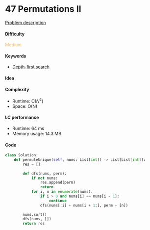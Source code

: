 47 Permutations II
=======================
[Problem description](https://leetcode.com/problems/permutations-ii/)

#### Difficulty
<span style="color:#FABC60">Medium</span>

#### Keywords
- [Depth-first search](../categories/dfs.md)

#### Idea


#### Complexity
- Runtime: O($N^2$)
- Space: O(N)

#### LC performance
- Runtime: 64 ms
- Memory usage: 14.3 MB

#### Code
```python
class Solution:
    def permuteUnique(self, nums: List[int]) -> List[List[int]]:
        res = []
        
        def dfs(nums, perm):
            if not nums:
                res.append(perm)
                return
            for i, n in enumerate(nums):
                if i > 0 and nums[i] == nums[i - 1]:
                    continue
                dfs(nums[:i] + nums[i + 1:], perm + [n])
        
        nums.sort()
        dfs(nums, [])
        return res
```